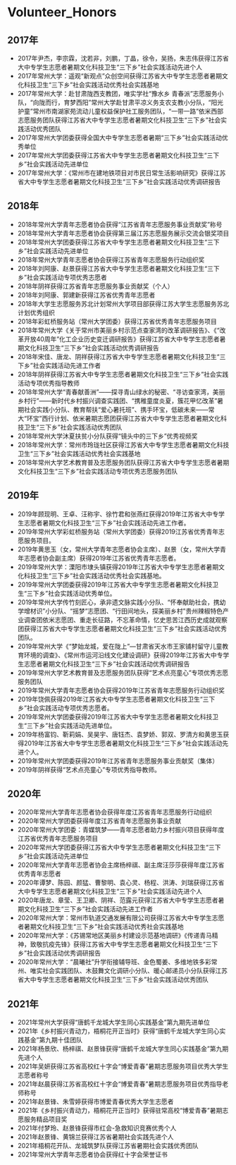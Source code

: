 # Volunteer_Honors

## 2017年

- 2017年尹杰，李宗霖，沈若非，刘鹏，丁晶，徐令，吴扬，朱志伟获得江苏省大中专学生志愿者暑期文化科技卫生“三下乡”社会实践活动先进个人
- 2017年常州大学：遥观“新观点”众创空间获得江苏省大中专学生志愿者暑期文化科技卫生“三下乡”社会实践活动优秀社会实践基地
- 2017年常州大学：赴甘肃陇西支教团，唯实学社“豫水乡 青春派”志愿服务小队，“向陇而行，育梦西阳”常州大学赴甘肃平凉义务支农支教小分队，“阳光护童”常州市南湖家苑流动儿童权益保护社工服务团队，“一带一路”依米西部志愿服务团队获得江苏省大中专学生志愿者暑期文化科技卫生“三下乡”社会实践活动优秀团队
- 2017年常州大学团委获得全国大中专学生志愿者暑期“三下乡”社会实践活动优秀单位
- 2017年常州大学团委获得江苏省大中专学生志愿者暑期文化科技卫生“三下乡”社会实践活动先进单位
- 2017年常州大学：《常州市在建地铁项目对市民日常生活影响研究》获得江苏省大中专学生志愿者暑期文化科技卫生“三下乡”社会实践活动优秀调研报告

## 2018年

- 2018年常州大学青年志愿者协会获得“江苏省青年志愿服务事业贡献奖”称号
- 2018年常州大学青年志愿者协会获得第三届江苏志愿服务展示交流会银奖项目
- 2018年常州大学团委获得江苏省大中专学生志愿者暑期文化科技卫生“三下乡”社会实践活动先进单位
- 2018年常州大学青年志愿者协会获得江苏省青年志愿服务行动组织奖
- 2018年刘阿康、赵景获得江苏省大中专学生志愿者暑期文化科技卫生“三下乡”社会实践活动专项优秀志愿者
- 2018年阴祥获得江苏省青年志愿服务事业贡献奖（个人）
- 2018年刘阿康、郭建新获得江苏省优秀青年志愿者
- 2018年大学生志愿服务苏北计划常州大学项目部获得江苏大学生志愿服务苏北计划优秀组织
- 2018年彩虹桥服务站（常州大学团委）获得江苏省优秀青年志愿服务项目
- 2018年常州大学《关于常州市美丽乡村示范点查家湾的改革调研报告》、《“改革开放40周年”化工企业历史变迁调研报告》获得江苏省大中专学生志愿者暑期文化科技卫生“三下乡”社会实践活动优秀调研报告
- 2018年宋佳、唐龙、阴祥获得江苏省大中专学生志愿者暑期文化科技卫生“三下乡”社会实践活动先进工作者
- 2018年阴祥获得江苏省大中专学生志愿者暑期文化科技卫生“三下乡”社会实践活动专项优秀指导教师
- 2018年常州大学“青春献善洲”――探寻青山绿水的秘密、“寻访查家湾，美丽乡村行”――新时代乡村振兴调查实践团、“携稚童度炎夏，簇花甲忆改革”暑期社会实践小分队、教育帮扶“爱心暑托班”、携手环宝，低碳未来――常大“环宝”西行计划、依米暑期志愿团获得江苏省大中专学生志愿者暑期文化科技卫生“三下乡”社会实践活动优秀团队
- 2018年常州大学沐夏扶贫小分队获得“镜头中的三下乡”优秀视频奖
- 2018年常州大学：常州市玲珑社区获得江苏省大中专学生志愿者暑期文化科技卫生“三下乡”社会实践活动优秀社会实践基地
- 2018年常州大学艺术教育普及志愿服务团队获得江苏省大中专学生志愿者暑期文化科技卫生“三下乡”社会实践活动专项优秀志愿服务团队

## 2019年

- 2019年顾现明、王卓、汪称宇、徐竹君和张燕红获得2019年江苏省大中专学生志愿者暑期文化科技卫生“三下乡”社会实践活动先进工作者。
- 2019年常州大学彩虹桥服务站（常州大学团委）获得2019江苏省优秀青年志愿服务项目。
- 2019年黄思玉（女，常州大学青年志愿者协会主席）、赵景（女，常州大学青年志愿者协会副主席）获得2019年江苏省优秀青年志愿者。
- 2019年常州大学：溧阳市埭头镇获得2019年江苏省大中专学生志愿者暑期文化科技卫生“三下乡”社会实践活动优秀社会实践基地。
- 2019年常州大学团委获得2019年江苏省大中专学生志愿者暑期文化科技卫生“三下乡”社会实践活动优秀单位。
- 2019年常州大学传竹刻匠心，承非遗文脉实践小分队、“怀奉献助社会，携幼学增材识”小分队、“摇梦”志愿团、“行田间地头，探美丽乡村”贵州辣椒特色产业调查团依米志愿团、重走长征路，不忘革命情，忆史思苦江西历史成就观察团获得江苏省大中专学生志愿者暑期文化科技卫生“三下乡”社会实践活动优秀团队。
- 2019年常州大学《“梦始龙城，爱在陇上”—甘肃省天水市王家铺村留守儿童教育环境的调查》、《常州市运河沿线文化建设调研》获得2019年江苏省大中专学生志愿者暑期文化科技卫生“三下乡”社会实践活动优秀调研报告
- 2019年常州大学艺术教育普及志愿服务团队获得“艺术点亮童心”专项优秀志愿服务团队
- 2019年常州大学青年志愿者协会获得2019年江苏省青年志愿服务行动组织奖
- 2019年饶佩获得2019年江苏省大中专学生志愿者暑期文化科技卫生“三下乡”社会实践活动专项优秀志愿者。
- 2019年常州大学团委获得2019年江苏省大中专学生志愿者暑期文化科技卫生“三下乡”社会实践活动先进单位。
- 2019年杨富钧、靳莉娟、吴昊宇、唐钰杰、袁梦娇、郭双、罗清方和黄思玉获得2019年江苏省大中专学生志愿者暑期文化科技卫生“三下乡”社会实践活动先进个人。
- 2019年常州大学团委获得2019年江苏省青年志愿服务事业贡献奖（集体）
- 2019年阴祥获得“艺术点亮童心”专项优秀指导教师。

## 2020年

- 2020年常州大学青年志愿者协会获得年度江苏省青年志愿服务行动组织
- 2020年常州大学团委获得年度江苏省青年志愿服务事业贡献
- 2020年常州大学团委：青媒筑梦——青年志愿者助力乡村振兴项目获得年度江苏省优秀青年志愿服务项目
- 2020年常州大学团委获得江苏省大中专学生志愿者暑期文化科技卫生“三下乡”社会实践活动先进单位
- 2020年常州大学青年志愿者协会主席杨梓祺、副主席汪莎莎获得年度江苏省优秀青年志愿者
- 2020年谭梦、陈园、颜猛、曹黎明、袁心灵、杨程、洪涛、刘瑞获得江苏省大中专学生志愿者暑期文化科技卫生“三下乡”社会实践活动先进个人
- 2020年唐龙、章莹、王卫卿、阴祥、范露元获得江苏省大中专学生志愿者暑期文化科技卫生“三下乡”社会实践活动先进工作者
- 2020年常州大学：常州市轨道交通发展有限公司获得江苏省大中专学生志愿者暑期文化科技卫生“三下乡”社会实践活动优秀社会实践基地
- 2020年常州大学：《苏锡常地区美丽乡村建设示范基地调研》《传递青马精神，致敬抗疫先锋》获得江苏省大中专学生志愿者暑期文化科技卫生“三下乡”社会实践活动优秀调研报告
- 2020年常州大学：“晨曦社”升学衔接辅导班、金色蜀姜、多维地铁多彩常州、唯实社会实践团队、木鼓舞文化调研小分队、暖心邮递员小分队获得江苏省大中专学生志愿者暑期文化科技卫生“三下乡”社会实践活动优秀团队

## 2021年

- 2021年常州大学获得“唐鹤千龙城大学生同心实践基金”第九期先进单位
- 2021年《乡村振兴青动力，梧桐花开正当时》获得“唐鹤千龙城大学生同心实践基金”第九期十佳团队
- 2021年杨景欣、杨梓祺、赵景锋获得“唐鹤千龙城大学生同心实践基金”第九期先进个人
- 2021年吴妍获得江苏省高校红十字会“博爱青春”暑期志愿服务项目优秀大学生志愿者称号
- 2021年赵晨获得江苏省高校红十字会“博爱青春”暑期志愿服务项目优秀指导老师称号
- 2021年赵景锋、朱雪婷获得市博爱青春优秀大学生志愿者
- 2021年《乡村振兴青动力，梧桐花开正当时》获得驻常高校“博爱青春”暑期志愿服务精品项目奖
- 2021年付梦玲、赵景锋获得市红会-急救知识竞赛优秀个人
- 2021年赵景锋、黄锦兰获得江苏省暑期社会实践先进个人
- 2021年梧桐花开队、龙城筑梦队获得江苏省暑期社会实践优秀团队
- 2021年常州大学青年志愿者协会获得红十字会荣誉证书
